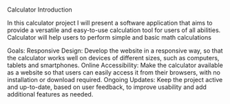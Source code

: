 #
Calculator
Introduction

In this calculator project I will present a software application that aims to provide a versatile and easy-to-use calculation tool for users of all abilities. Calculator will help users to perform simple and basic math calculations

Goals:
Responsive Design: Develop the website in a responsive way, so that the calculator works well on devices of different sizes, such as computers, tablets and smartphones.
Online Accessibility: Make the calculator available as a website so that users can easily access it from their browsers, with no installation or download required.
Ongoing Updates: Keep the project active and up-to-date, based on user feedback, to improve usability and add additional features as needed.
